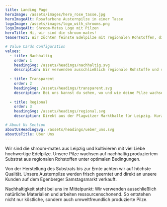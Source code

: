 ```yaml
---
title: Landing Page
heroImage: /assets/images/hero_rose_tasse.jpg
heroImageAlt: Rosafarbene Austernpilze in einer Tasse
logoImage: /assets/images/logo_with_shrooms.png
logoImageAlt: Shroom-Mates Logo mit Pilzen
heroTitle: Hi, wir sind die shroom-mates!
teaserText: Wir züchten feinste Edelpilze mit regionalen Rohstoffen, direkt in der Plagwitzer Markthalle in Leipzig.

# Value Cards Configuration
values:
  - title: Nachhaltig
    order: 1
    headingSvg: /assets/headings/nachhaltig.svg
    description: Wir verwenden ausschließlich regionale Rohstoffe und setzen auf umweltfreundliche Anbaumethoden. Unsere Pilze wachsen auf natürlichen Substraten ohne künstliche Zusätze.
  
  - title: Transparent
    order: 2
    headingSvg: /assets/headings/transparent.svg
    description: Bei uns kannst du sehen, wo und wie deine Pilze wachsen. Von den Sporen bis zur Ernte machen wir alles selbst.
  
  - title: Regional
    order: 3
    headingSvg: /assets/headings/regional.svg
    description: Direkt aus der Plagwitzer Markthalle für Leipzig. Kurze Transportwege garantieren Frische und reduzieren unseren CO2-Fußabdruck. Wir unterstützen lokale Lieferanten und die regionale Wirtschaft.

# About Us Section
aboutUsHeadingSvg: /assets/headings/ueber_uns.svg
aboutUsTitle: Über Uns
---
```


Wir sind die shroom-mates aus Leipzig und kultivieren mit viel Liebe hochwertige Edelpilze. Unsere Pilze wachsen auf nachhaltig produziertem Substrat aus regionalen Rohstoffen unter optimalen Bedingungen.

Von der Herstellung des Substrats bis zur Ernte achten wir auf höchste Qualität. Unsere Austernpilze werden frisch geerntet und direkt an unsere Kunden auf dem Egenberger Samstagsmarkt verkauft.

Nachhaltigkeit steht bei uns im Mittelpunkt: Wir verwenden ausschließlich natürliche Materialien und arbeiten ressourcenschonend. So entstehen nicht nur köstliche, sondern auch umweltfreundlich produzierte Pilze.
